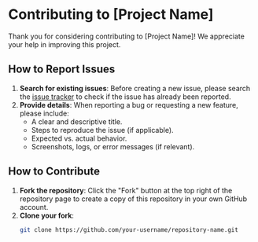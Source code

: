 # Contributing to [Project Name]

Thank you for considering contributing to [Project Name]! We appreciate your help in improving this project.

## How to Report Issues

1. **Search for existing issues**: Before creating a new issue, please search the [issue tracker](https://github.com/username/repository-name/issues) to check if the issue has already been reported.
2. **Provide details**: When reporting a bug or requesting a new feature, please include:
   - A clear and descriptive title.
   - Steps to reproduce the issue (if applicable).
   - Expected vs. actual behavior.
   - Screenshots, logs, or error messages (if relevant).

## How to Contribute

1. **Fork the repository**: Click the "Fork" button at the top right of the repository page to create a copy of this repository in your own GitHub account.
2. **Clone your fork**: 
   ```bash
   git clone https://github.com/your-username/repository-name.git
